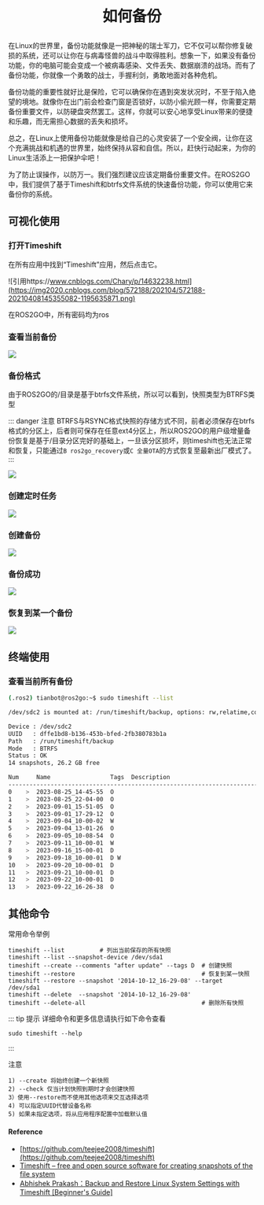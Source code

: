 <p style="font-size:30px ; font-weight:bolder; text-align:center">如何备份</p>

在Linux的世界里，备份功能就像是一把神秘的瑞士军刀，它不仅可以帮你修复破损的系统，还可以让你在与病毒怪兽的战斗中取得胜利。想象一下，如果没有备份功能，你的电脑可能会变成一个被病毒感染、文件丢失、数据崩溃的战场。而有了备份功能，你就像一个勇敢的战士，手握利剑，勇敢地面对各种危机。

备份功能的重要性就好比是保险，它可以确保你在遇到突发状况时，不至于陷入绝望的境地。就像你在出门前会检查门窗是否锁好，以防小偷光顾一样，你需要定期备份重要文件，以防硬盘突然罢工。这样，你就可以安心地享受Linux带来的便捷和乐趣，而无需担心数据的丢失和损坏。

总之，在Linux上使用备份功能就像是给自己的心灵安装了一个安全阀，让你在这个充满挑战和机遇的世界里，始终保持从容和自信。所以，赶快行动起来，为你的Linux生活添上一把保护伞吧！

为了防止误操作，以防万一。我们强烈建议应该定期备份重要文件。在ROS2GO中，我们提供了基于Timeshift和btrfs文件系统的快速备份功能，你可以使用它来备份你的系统。

## 可视化使用

### 打开Timeshift

在所有应用中找到“Timeshift”应用，然后点击它。

![引用https://www.cnblogs.com/Chary/p/14632238.html](https://img2020.cnblogs.com/blog/572188/202104/572188-20210408145355082-1195635871.png)

在ROS2GO中，所有密码均为ros

### 查看当前备份


![](https://tianbot-pic.oss-cn-beijing.aliyuncs.com/tianbot-pic/Tianbot-Doc202309221617818.png)


### 备份格式

由于ROS2GO的/目录是基于btrfs文件系统，所以可以看到，快照类型为BTRFS类型

::: danger 注意
BTRFS与RSYNC格式快照的存储方式不同，前者必须保存在btrfs格式的分区上，后者则可保存在任意ext4分区上，所以ROS2GO的用户级增量备份恢复是基于/目录分区完好的基础上，一旦该分区损坏，则timeshift也无法正常和恢复，只能通过`B ros2go_recovery`或`C 全量OTA`的方式恢复至最新出厂模式了。
:::

![](https://tianbot-pic.oss-cn-beijing.aliyuncs.com/tianbot-pic/Tianbot-Doc202309221618116.png)


### 创建定时任务

![](https://tianbot-pic.oss-cn-beijing.aliyuncs.com/tianbot-pic/Tianbot-Doc202309221620844.png)


### 创建备份
![](https://tianbot-pic.oss-cn-beijing.aliyuncs.com/tianbot-pic/Tianbot-Doc202309221623614.png)


### 备份成功

![](https://tianbot-pic.oss-cn-beijing.aliyuncs.com/tianbot-pic/Tianbot-Doc202309221627857.png)


### 恢复到某一个备份

![](https://tianbot-pic.oss-cn-beijing.aliyuncs.com/tianbot-pic/Tianbot-Doc202309221638656.png)


## 终端使用

### 查看当前所有备份

```bash
(.ros2) tianbot@ros2go:~$ sudo timeshift --list

/dev/sdc2 is mounted at: /run/timeshift/backup, options: rw,relatime,compress-force=zstd:5,ssd,space_cache=v2,subvolid=5,subvol=/

Device : /dev/sdc2
UUID   : dffe1bd8-b136-453b-bfed-2fb380783b1a
Path   : /run/timeshift/backup
Mode   : BTRFS
Status : OK
14 snapshots, 26.2 GB free

Num     Name                 Tags  Description  
------------------------------------------------------------------------------
0    >  2023-08-25_14-45-55  O                  
1    >  2023-08-25_22-04-00  O                  
2    >  2023-09-01_15-51-05  O                  
3    >  2023-09-01_17-29-12  O                  
4    >  2023-09-04_10-00-02  W                  
5    >  2023-09-04_13-01-26  O                  
6    >  2023-09-05_10-08-54  O                  
7    >  2023-09-11_10-00-01  W                  
8    >  2023-09-16_15-00-01  D                  
9    >  2023-09-18_10-00-01  D W                
10   >  2023-09-20_10-00-01  D                  
11   >  2023-09-21_10-00-01  D                  
12   >  2023-09-22_10-00-01  D                  
13   >  2023-09-22_16-26-38  O                  

```
## 其他命令

常用命令举例

```shell
timeshift --list          # 列出当前保存的所有快照
timeshift --list --snapshot-device /dev/sda1
timeshift --create --comments "after update" --tags D  # 创建快照
timeshift --restore                                    # 恢复到某一快照     
timeshift --restore --snapshot '2014-10-12_16-29-08' --target /dev/sda1
timeshift --delete  --snapshot '2014-10-12_16-29-08'
timeshift --delete-all                                 # 删除所有快照
```
::: tip 提示
详细命令和更多信息请执行如下命令查看
```shell
sudo timeshift --help
```
:::

注意

```shell
1) --create 将始终创建一个新快照
2) --check 仅当计划快照到期时才会创建快照
3）使用--restore而不使用其他选项来交互选择选项
4) 可以指定UUID代替设备名称
5) 如果未指定选项，将从应用程序配置中加载默认值

```

#### Reference

- [https://github.com/teejee2008/timeshift](https://github.com/teejee2008/timeshift)
- [Timeshift – free and open source software for creating snapshots of the file system](https://linuxmasterclub.com/timeshift/)
- [Abhishek Prakash：Backup and Restore Linux System Settings with Timeshift [Beginner's Guide]](https://itsfoss.com/backup-restore-linux-timeshift/)